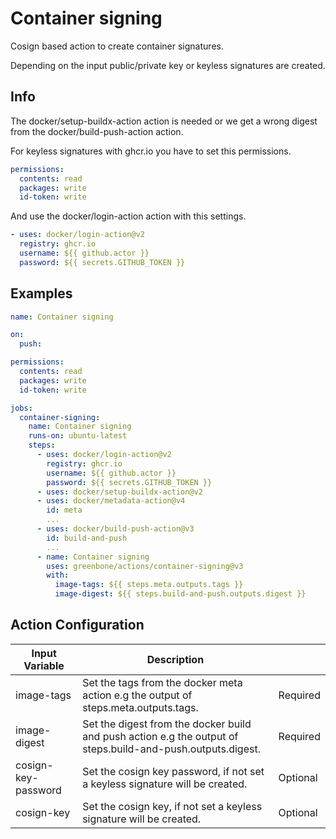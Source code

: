 # Container signing

Cosign based action to create container signatures.

Depending on the input public/private key or keyless signatures are created.

## Info

The docker/setup-buildx-action action is needed or we get a wrong digest from
 the docker/build-push-action action.

For keyless signatures with ghcr.io you have to set this permissions.

```yml
permissions:
  contents: read
  packages: write
  id-token: write
```

And use the docker/login-action action with this settings.

```yml
- uses: docker/login-action@v2
  registry: ghcr.io
  username: ${{ github.actor }}
  password: ${{ secrets.GITHUB_TOKEN }}
```

## Examples

```yml
name: Container signing

on:
  push:

permissions:
  contents: read
  packages: write
  id-token: write

jobs:
  container-signing:
    name: Container signing
    runs-on: ubuntu-latest
    steps:
      - uses: docker/login-action@v2
        registry: ghcr.io
        username: ${{ github.actor }}
        password: ${{ secrets.GITHUB_TOKEN }}
      - uses: docker/setup-buildx-action@v2
      - uses: docker/metadata-action@v4
        id: meta
        ...
      - uses: docker/build-push-action@v3
        id: build-and-push
        ...
      - name: Container signing
        uses: greenbone/actions/container-signing@v3
        with:
          image-tags: ${{ steps.meta.outputs.tags }}
          image-digest: ${{ steps.build-and-push.outputs.digest }}
```

## Action Configuration

|Input Variable|Description| |
|--------------|-----------|--------|
|image-tags|Set the tags from the docker meta action e.g the output of steps.meta.outputs.tags.|Required|
|image-digest|Set the digest from the docker build and push action e.g the output of steps.build-and-push.outputs.digest.|Required|
|cosign-key-password|Set the cosign key password, if not set a keyless signature will be created.|Optional|
|cosign-key|Set the cosign key, if not set a keyless signature will be created.|Optional|
